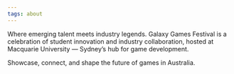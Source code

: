 ```yaml
---
tags: about
---
```


Where emerging talent meets industry legends. Galaxy Games Festival is a celebration of student innovation and industry collaboration, hosted at Macquarie University — Sydney’s hub for game development.

Showcase, connect, and shape the future of games in Australia.
